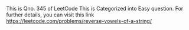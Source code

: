 This is Qno. 345 of LeetCode
This is Categorized into Easy question.
For further details, you can visit this link https://leetcode.com/problems/reverse-vowels-of-a-string/